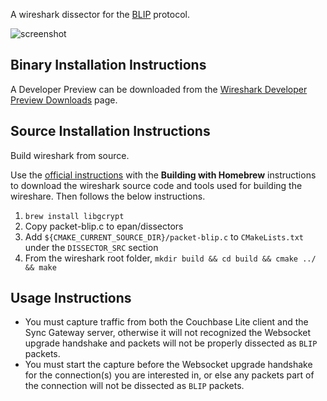 
A wireshark dissector for the [BLIP](https://github.com/couchbaselabs/BLIP-Cpp) protocol.

![screenshot](https://user-images.githubusercontent.com/296876/37130256-8122e29a-2237-11e8-8c22-caaf65889f22.png)

## Binary Installation Instructions

A Developer Preview can be downloaded from the [Wireshark Developer Preview Downloads](https://www.wireshark.org/download/automated) page.

## Source Installation Instructions

Build wireshark from source.

Use the [official instructions](https://wiki.wireshark.org/BuildingAndInstalling#macOS) with the **Building with Homebrew** instructions to download the wireshark source code and tools used for building the wireshare. Then follows the below instructions.

1. `brew install libgcrypt`
2. Copy packet-blip.c to epan/dissectors
3. Add `${CMAKE_CURRENT_SOURCE_DIR}/packet-blip.c` to `CMakeLists.txt ` under the `DISSECTOR_SRC` section
4. From the wireshark root folder, `mkdir build && cd build && cmake ../ && make`

## Usage Instructions

* You must capture traffic from both the Couchbase Lite client and the Sync Gateway server, otherwise it will not recognized the Websocket upgrade handshake and packets will not be properly dissected as `BLIP` packets.
* You must start the capture before the Websocket upgrade handshake for the connection(s) you are interested in, or else any packets part of the connection will not be dissected as `BLIP` packets.

